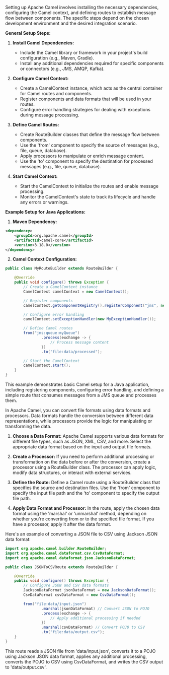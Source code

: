 Setting up Apache Camel involves installing the necessary dependencies, configuring the Camel context, and defining routes to establish message flow between components. The specific steps depend on the chosen development environment and the desired integration scenario.

**General Setup Steps:**

1. **Install Camel Dependencies:**
   - Include the Camel library or framework in your project's build configuration (e.g., Maven, Gradle).
   - Install any additional dependencies required for specific components or connectors (e.g., JMS, AMQP, Kafka).

2. **Configure Camel Context:**
   - Create a CamelContext instance, which acts as the central container for Camel routes and components.
   - Register components and data formats that will be used in your routes.
   - Configure error handling strategies for dealing with exceptions during message processing.

3. **Define Camel Routes:**
   - Create RouteBuilder classes that define the message flow between components.
   - Use the 'from' component to specify the source of messages (e.g., file, queue, database).
   - Apply processors to manipulate or enrich message content.
   - Use the 'to' component to specify the destination for processed messages (e.g., file, queue, database).

4. **Start Camel Context:**
   - Start the CamelContext to initialize the routes and enable message processing.
   - Monitor the CamelContext's state to track its lifecycle and handle any errors or warnings.

**Example Setup for Java Applications:**

1. **Maven Dependency:**

```xml
<dependency>
    <groupId>org.apache.camel</groupId>
    <artifactId>camel-core</artifactId>
    <version>3.18.0</version>
</dependency>
```

2. **Camel Context Configuration:**

```java
public class MyRouteBuilder extends RouteBuilder {

    @Override
    public void configure() throws Exception {
        // Create a CamelContext instance
        CamelContext camelContext = new CamelContext();

        // Register components
        camelContext.getComponentRegistry().registerComponent("jms", new JmsComponent());

        // Configure error handling
        camelContext.setExceptionHandler(new MyExceptionHandler());

        // Define Camel routes
        from("jms:queue:myQueue")
                .process(exchange -> {
                    // Process message content
                })
                .to("file:data/processed");

        // Start the CamelContext
        camelContext.start();
    }
}
```

This example demonstrates basic Camel setup for a Java application, including registering components, configuring error handling, and defining a simple route that consumes messages from a JMS queue and processes them.


In Apache Camel, you can convert file formats using data formats and processors. Data formats handle the conversion between different data representations, while processors provide the logic for manipulating or transforming the data.

1. **Choose a Data Format:** Apache Camel supports various data formats for different file types, such as JSON, XML, CSV, and more. Select the appropriate data format based on the input and output file formats.

2. **Create a Processor:** If you need to perform additional processing or transformation on the data before or after the conversion, create a processor using a RouteBuilder class. The processor can apply logic, modify data structures, or interact with external services.

3. **Define the Route:** Define a Camel route using a RouteBuilder class that specifies the source and destination files. Use the 'from' component to specify the input file path and the 'to' component to specify the output file path.

4. **Apply Data Format and Processor:** In the route, apply the chosen data format using the 'marshal' or 'unmarshal' method, depending on whether you're converting from or to the specified file format. If you have a processor, apply it after the data format.

Here's an example of converting a JSON file to CSV using Jackson JSON data format:

```java
import org.apache.camel.builder.RouteBuilder;
import org.apache.camel.dataformat.csv.CsvDataFormat;
import org.apache.camel.dataformat.json.JacksonDataFormat;

public class JSONToCSVRoute extends RouteBuilder {

    @Override
    public void configure() throws Exception {
        // Configure JSON and CSV data formats
        JacksonDataFormat jsonDataFormat = new JacksonDataFormat();
        CsvDataFormat csvDataFormat = new CsvDataFormat();

        from("file:data/input.json")
                .marshal(jsonDataFormat) // Convert JSON to POJO
                .process(exchange -> {
                    // Apply additional processing if needed
                })
                .marshal(csvDataFormat) // Convert POJO to CSV
                .to("file:data/output.csv");
    }
}
```

This route reads a JSON file from 'data/input.json', converts it to a POJO using Jackson JSON data format, applies any additional processing, converts the POJO to CSV using CsvDataFormat, and writes the CSV output to 'data/output.csv'.
